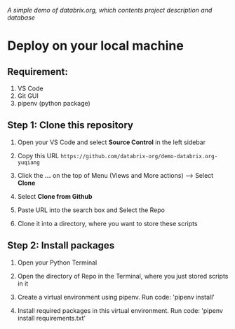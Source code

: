 *A simple demo of databrix.org, which contents project description and database*
# Deploy on your local machine

## Requirement:
1. VS Code
2. Git GUI
3. pipenv (python package)

## Step 1: Clone this repository
1. Open your VS Code and select **Source Control** in the left sidebar

2. Copy this URL `https://github.com/databrix-org/demo-databrix.org-yuqiang`

3. Click the **...** on the top of Menu (Views and More actions) --> Select **Clone**

4. Select **Clone from Github** 

5. Paste URL into the search box and Select the Repo

6. Clone it into a directory, where you want to store these scripts

## Step 2: Install packages

1. Open your Python Terminal

2. Open the directory of Repo in the Terminal, where you just stored scripts in it

3. Create a virtual environment using pipenv. Run code: 'pipenv install'

4. Install required packages in this virtual environment. Run code: 'pipenv install requirements.txt'

